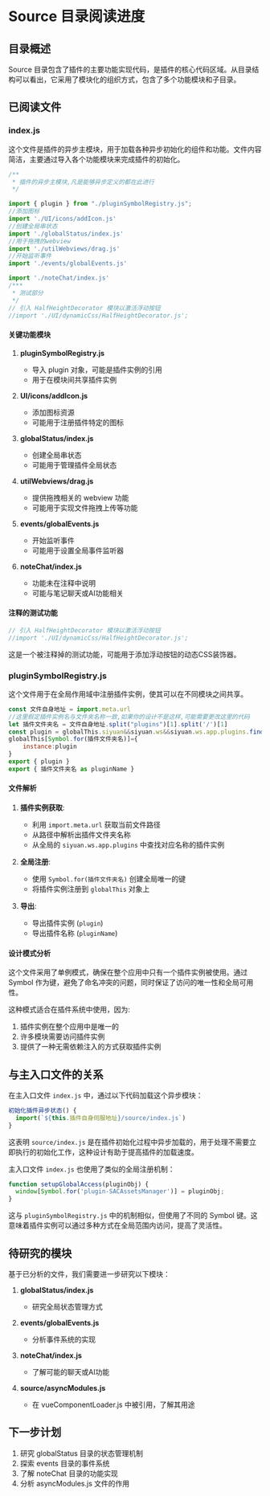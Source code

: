 # Source 目录阅读进度

## 目录概述

Source 目录包含了插件的主要功能实现代码，是插件的核心代码区域。从目录结构可以看出，它采用了模块化的组织方式，包含了多个功能模块和子目录。

## 已阅读文件

### index.js

这个文件是插件的异步主模块，用于加载各种异步初始化的组件和功能。文件内容简洁，主要通过导入各个功能模块来完成插件的初始化。

```js
/**
 * 插件的异步主模块,凡是能够异步定义的都在此进行
 */

import { plugin } from "./pluginSymbolRegistry.js";
//添加图标
import './UI/icons/addIcon.js'
//创建全局串状态
import './globalStatus/index.js'
//用于拖拽的webview
import './utilWebviews/drag.js'
//开始监听事件
import './events/globalEvents.js'

import './noteChat/index.js'
/***
 * 测试部分
 */
// 引入 HalfHeightDecorator 模块以激活浮动按钮
//import './UI/dynamicCss/HalfHeightDecorator.js';
```

#### 关键功能模块

1. **pluginSymbolRegistry.js**
   - 导入 plugin 对象，可能是插件实例的引用
   - 用于在模块间共享插件实例

2. **UI/icons/addIcon.js**
   - 添加图标资源
   - 可能用于注册插件特定的图标

3. **globalStatus/index.js**
   - 创建全局串状态
   - 可能用于管理插件全局状态

4. **utilWebviews/drag.js**
   - 提供拖拽相关的 webview 功能
   - 可能用于实现文件拖拽上传等功能

5. **events/globalEvents.js**
   - 开始监听事件
   - 可能用于设置全局事件监听器

6. **noteChat/index.js**
   - 功能未在注释中说明
   - 可能与笔记聊天或AI功能相关

#### 注释的测试功能

```js
// 引入 HalfHeightDecorator 模块以激活浮动按钮
//import './UI/dynamicCss/HalfHeightDecorator.js';
```

这是一个被注释掉的测试功能，可能用于添加浮动按钮的动态CSS装饰器。

### pluginSymbolRegistry.js

这个文件用于在全局作用域中注册插件实例，使其可以在不同模块之间共享。

```js
const 文件自身地址 = import.meta.url
//这里假定插件实例名与文件夹名称一致,如果你的设计不是这样,可能需要更改这里的代码
let 插件文件夹名 = 文件自身地址.split("plugins")[1].split('/')[1]
const plugin = globalThis.siyuan&&siyuan.ws&&siyuan.ws.app.plugins.find(plugin => { return plugin.name === 插件文件夹名 })
globalThis[Symbol.for(插件文件夹名)]={
    instance:plugin
}
export { plugin }
export { 插件文件夹名 as pluginName }
```

#### 文件解析

1. **插件实例获取**:
   - 利用 `import.meta.url` 获取当前文件路径
   - 从路径中解析出插件文件夹名称
   - 从全局的 `siyuan.ws.app.plugins` 中查找对应名称的插件实例

2. **全局注册**:
   - 使用 `Symbol.for(插件文件夹名)` 创建全局唯一的键
   - 将插件实例注册到 `globalThis` 对象上

3. **导出**:
   - 导出插件实例 (`plugin`)
   - 导出插件名称 (`pluginName`)

#### 设计模式分析

这个文件采用了单例模式，确保在整个应用中只有一个插件实例被使用。通过 Symbol 作为键，避免了命名冲突的问题，同时保证了访问的唯一性和全局可用性。

这种模式适合在插件系统中使用，因为:
1. 插件实例在整个应用中是唯一的
2. 许多模块需要访问插件实例
3. 提供了一种无需依赖注入的方式获取插件实例

## 与主入口文件的关系

在主入口文件 `index.js` 中，通过以下代码加载这个异步模块：

```js
初始化插件异步状态() {
  import(`${this.插件自身伺服地址}/source/index.js`)
}
```

这表明 `source/index.js` 是在插件初始化过程中异步加载的，用于处理不需要立即执行的初始化工作，这种设计有助于提高插件的加载速度。

主入口文件 `index.js` 也使用了类似的全局注册机制：

```js
function setupGlobalAccess(pluginObj) {
  window[Symbol.for('plugin-SACAssetsManager')] = pluginObj;
}
```

这与 `pluginSymbolRegistry.js` 中的机制相似，但使用了不同的 Symbol 键。这意味着插件实例可以通过多种方式在全局范围内访问，提高了灵活性。

## 待研究的模块

基于已分析的文件，我们需要进一步研究以下模块：

1. **globalStatus/index.js**
   - 研究全局状态管理方式

2. **events/globalEvents.js**
   - 分析事件系统的实现

3. **noteChat/index.js**
   - 了解可能的聊天或AI功能

4. **source/asyncModules.js**
   - 在 vueComponentLoader.js 中被引用，了解其用途

## 下一步计划

1. 研究 globalStatus 目录的状态管理机制
2. 探索 events 目录的事件系统
3. 了解 noteChat 目录的功能实现
4. 分析 asyncModules.js 文件的作用 
